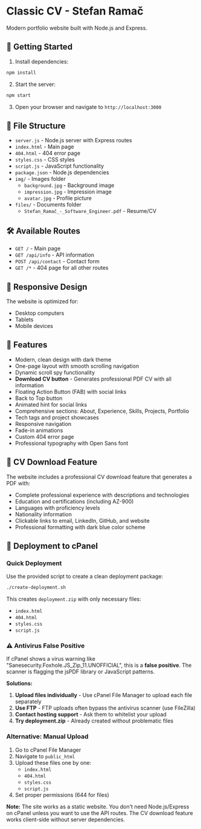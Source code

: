 # Classic CV - Stefan Ramač

Modern portfolio website built with Node.js and Express.

## 🚀 Getting Started

1. Install dependencies:
```bash
npm install
```

2. Start the server:
```bash
npm start
```

3. Open your browser and navigate to `http://localhost:3000`

## 📁 File Structure

- `server.js` - Node.js server with Express routes
- `index.html` - Main page
- `404.html` - 404 error page
- `styles.css` - CSS styles
- `script.js` - JavaScript functionality
- `package.json` - Node.js dependencies
- `img/` - Images folder
  - `background.jpg` - Background image
  - `impression.jpg` - Impression image
  - `avatar.jpg` - Profile picture
- `files/` - Documents folder
  - `Stefan_Ramač_-_Software_Engineer.pdf` - Resume/CV

## 🛠 Available Routes

- `GET /` - Main page
- `GET /api/info` - API information
- `POST /api/contact` - Contact form
- `GET /*` - 404 page for all other routes

## 📱 Responsive Design

The website is optimized for:
- Desktop computers
- Tablets
- Mobile devices

## 🎨 Features

- Modern, clean design with dark theme
- One-page layout with smooth scrolling navigation
- Dynamic scroll spy functionality
- **Download CV button** - Generates professional PDF CV with all information
- Floating Action Button (FAB) with social links
- Back to Top button
- Animated hint for social links
- Comprehensive sections: About, Experience, Skills, Projects, Portfolio
- Tech tags and project showcases
- Responsive navigation
- Fade-in animations
- Custom 404 error page
- Professional typography with Open Sans font

## 📄 CV Download Feature

The website includes a professional CV download feature that generates a PDF with:
- Complete professional experience with descriptions and technologies
- Education and certifications (including AZ-900)
- Languages with proficiency levels
- Nationality information
- Clickable links to email, LinkedIn, GitHub, and website
- Professional formatting with dark blue color scheme

## 🚀 Deployment to cPanel

### Quick Deployment

Use the provided script to create a clean deployment package:
```bash
./create-deployment.sh
```

This creates `deployment.zip` with only necessary files:
- `index.html`
- `404.html`
- `styles.css`
- `script.js`

### ⚠️ Antivirus False Positive

If cPanel shows a virus warning like "Sanesecurity.Foxhole.JS_Zip_11.UNOFFICIAL", this is a **false positive**. The scanner is flagging the jsPDF library or JavaScript patterns.

**Solutions:**
1. **Upload files individually** - Use cPanel File Manager to upload each file separately
2. **Use FTP** - FTP uploads often bypass the antivirus scanner (use FileZilla)
3. **Contact hosting support** - Ask them to whitelist your upload
4. **Try deployment.zip** - Already created without problematic files

### Alternative: Manual Upload

1. Go to cPanel File Manager
2. Navigate to `public_html`
3. Upload these files one by one:
   - `index.html`
   - `404.html` 
   - `styles.css`
   - `script.js`
4. Set proper permissions (644 for files)

**Note:** The site works as a static website. You don't need Node.js/Express on cPanel unless you want to use the API routes. The CV download feature works client-side without server dependencies.
